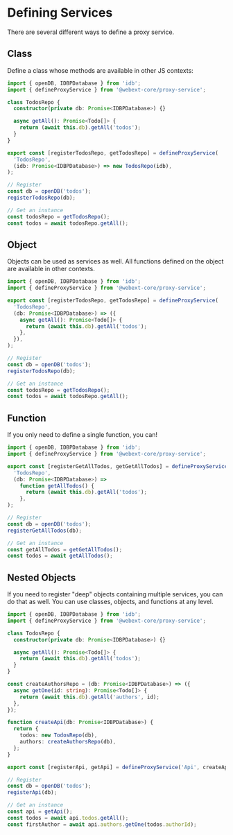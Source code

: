 # Defining Services

There are several different ways to define a proxy service.

## Class

Define a class whose methods are available in other JS contexts:

```ts
import { openDB, IDBPDatabase } from 'idb';
import { defineProxyService } from '@webext-core/proxy-service';

class TodosRepo {
  constructor(private db: Promise<IDBPDatabase>) {}

  async getAll(): Promise<Todo[]> {
    return (await this.db).getAll('todos');
  }
}

export const [registerTodosRepo, getTodosRepo] = defineProxyService(
  'TodosRepo',
  (idb: Promise<IDBPDatabase>) => new TodosRepo(idb),
);
```

```ts
// Register
const db = openDB('todos');
registerTodosRepo(db);
```

```ts
// Get an instance
const todosRepo = getTodosRepo();
const todos = await todosRepo.getAll();
```

## Object

Objects can be used as services as well. All functions defined on the object are available in other contexts.

```ts
import { openDB, IDBPDatabase } from 'idb';
import { defineProxyService } from '@webext-core/proxy-service';

export const [registerTodosRepo, getTodosRepo] = defineProxyService(
  'TodosRepo',
  (db: Promise<IDBPDatabase>) => ({
    async getAll(): Promise<Todo[]> {
      return (await this.db).getAll('todos');
    },
  }),
);
```

```ts
// Register
const db = openDB('todos');
registerTodosRepo(db);
```

```ts
// Get an instance
const todosRepo = getTodosRepo();
const todos = await todosRepo.getAll();
```

## Function

If you only need to define a single function, you can!

```ts
import { openDB, IDBPDatabase } from 'idb';
import { defineProxyService } from '@webext-core/proxy-service';

export const [registerGetAllTodos, getGetAllTodos] = defineProxyService(
  'TodosRepo',
  (db: Promise<IDBPDatabase>) =>
    function getAllTodos() {
      return (await this.db).getAll('todos');
    },
);
```

```ts
// Register
const db = openDB('todos');
registerGetAllTodos(db);
```

```ts
// Get an instance
const getAllTodos = getGetAllTodos();
const todos = await getAllTodos();
```

## Nested Objects

If you need to register "deep" objects containing multiple services, you can do that as well. You can use classes, objects, and functions at any level.

```ts
import { openDB, IDBPDatabase } from 'idb';
import { defineProxyService } from '@webext-core/proxy-service';

class TodosRepo {
  constructor(private db: Promise<IDBPDatabase>) {}

  async getAll(): Promise<Todo[]> {
    return (await this.db).getAll('todos');
  }
}

const createAuthorsRepo = (db: Promise<IDBPDatabase>) => ({
  async getOne(id: string): Promise<Todo[]> {
    return (await this.db).getAll('authors', id);
  },
});

function createApi(db: Promise<IDBPDatabase>) {
  return {
    todos: new TodosRepo(db),
    authors: createAuthorsRepo(db),
  };
}

export const [registerApi, getApi] = defineProxyService('Api', createApi);
```

```ts
// Register
const db = openDB('todos');
registerApi(db);
```

```ts
// Get an instance
const api = getApi();
const todos = await api.todos.getAll();
const firstAuthor = await api.authors.getOne(todos.authorId);
```
